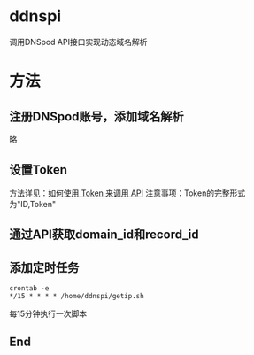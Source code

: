 # ddnspi
调用DNSpod API接口实现动态域名解析
# 方法
## 注册DNSpod账号，添加域名解析
略
## 设置Token
方法详见：[如何使用 Token 来调用 API](https://support.dnspod.cn/Kb/showarticle/tsid/227/)
注意事项：Token的完整形式为"ID,Token"
## 通过API获取domain_id和record_id
## 添加定时任务
```
crontab -e
*/15 * * * * /home/ddnspi/getip.sh
```
每15分钟执行一次脚本

## End
